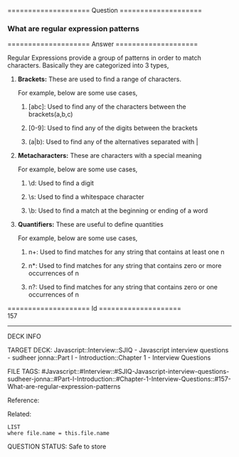 ==================== Question ====================  

### What are regular expression patterns  

==================== Answer ====================  

Regular Expressions provide a group of patterns in order to match characters. Basically they are categorized into 3 types,

1. **Brackets:** These are used to find a range of characters.

    For example, below are some use cases,

    1. [abc]: Used to find any of the characters between the brackets(a,b,c)

    2. [0-9]: Used to find any of the digits between the brackets

    3. (a|b): Used to find any of the alternatives separated with |

2. **Metacharacters:** These are characters with a special meaning

    For example, below are some use cases,

    1. \\d: Used to find a digit

    2. \\s: Used to find a whitespace character

    3. \\b: Used to find a match at the beginning or ending of a word

3. **Quantifiers:** These are useful to define quantities

    For example, below are some use cases,

    1. n+: Used to find matches for any string that contains at least one n

    2. n\*: Used to find matches for any string that contains zero or more occurrences of n

    3. n?: Used to find matches for any string that contains zero or one occurrences of n

==================== Id ====================  
157

---

DECK INFO

TARGET DECK: Javascript::Interview::SJIQ - Javascript interview questions - sudheer jonna::Part I - Introduction::Chapter 1 - Interview Questions

FILE TAGS: #Javascript::#Interview::#SJIQ-Javascript-interview-questions-sudheer-jonna::#Part-I-Introduction::#Chapter-1-Interview-Questions::#157-What-are-regular-expression-patterns

Reference:

Related:

```dataview
LIST
where file.name = this.file.name
```

QUESTION STATUS: Safe to store
